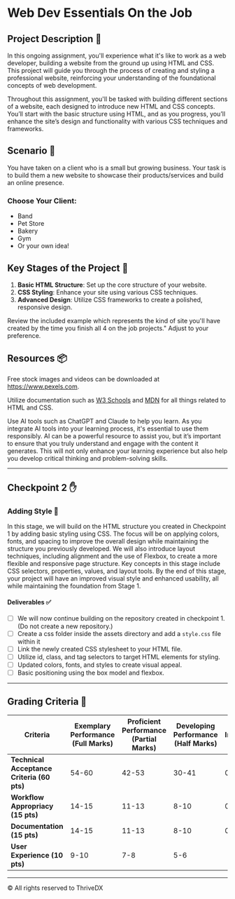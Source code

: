 # Web Dev Essentials On the Job

## Project Description 📄

In this ongoing assignment, you'll experience what it's like to work as a web developer, building a website from the ground up using HTML and CSS. This project will guide you through the process of creating and styling a professional website, reinforcing your understanding of the foundational concepts of web development.

Throughout this assignment, you'll be tasked with building different sections of a website, each designed to introduce new HTML and CSS concepts. You’ll start with the basic structure using HTML, and as you progress, you’ll enhance the site’s design and functionality with various CSS techniques and frameworks.

## Scenario 🌟

You have taken on a client who is a small but growing business. Your task is to build them a new website to showcase their products/services and build an online presence.

### Choose Your Client:
- Band
- Pet Store
- Bakery
- Gym
- Or your own idea!

## Key Stages of the Project 🚀

1. **Basic HTML Structure**: Set up the core structure of your website.
2. **CSS Styling**: Enhance your site using various CSS techniques.
3. **Advanced Design**: Utilize CSS frameworks to create a polished, responsive design.

Review the included example which represents the kind of site you'll have created by the time you finish all 4 on the job projects." Adjust to your preference.

## Resources 📦

Free stock images and videos can be downloaded at https://www.pexels.com.

Utilize documentation such as [W3 Schools](https://www.w3schools.com/) and [MDN](https://developer.mozilla.org/en-US/) for all things related to HTML and CSS.

Use AI tools such as ChatGPT and Claude to help you learn. As you integrate AI tools into your learning process, it's essential to use them responsibly. AI can be a powerful resource to assist you, but it’s important to ensure that you truly understand and engage with the content it generates. This will not only enhance your learning experience but also help you develop critical thinking and problem-solving skills.

---

## Checkpoint 2 ✋

### Adding Style 📄

In this stage, we will build on the HTML structure you created in Checkpoint 1 by adding basic styling using CSS. The focus will be on applying colors, fonts, and spacing to improve the overall design while maintaining the structure you previously developed. We will also introduce layout techniques, including alignment and the use of Flexbox, to create a more flexible and responsive page structure. Key concepts in this stage include CSS selectors, properties, values, and layout tools. By the end of this stage, your project will have an improved visual style and enhanced usability, all while maintaining the foundation from Stage 1.

#### Deliverables ✅

- [ ] We will now continue building on the repository created in checkpoint 1. (Do not create a new repository.)
- [ ] Create a css folder inside the assets directory and add a `style.css` file within it
- [ ] Link the newly created CSS stylesheet to your HTML file.
- [ ] Utilize id, class, and tag selectors to target HTML elements for styling.
- [ ] Updated colors, fonts, and styles to create visual appeal.
- [ ] Basic positioning using the box model and flexbox.

---

## Grading Criteria 💯

| Criteria                                   | Exemplary Performance (Full Marks) | Proficient Performance (Partial Marks) | Developing Performance (Half Marks) | Needs Improvement (No Marks) |
|--------------------------------------------|------------------------------------|----------------------------------------|-------------------------------------|------------------------------|
| **Technical Acceptance Criteria (60 pts)** | 54-60                              | 42-53                                  | 30-41                               | 0-29                         |
| **Workflow Appropriacy (15 pts)**          | 14-15                              | 11-13                                  | 8-10                                | 0-7                          |
| **Documentation (15 pts)**                 | 14-15                              | 11-13                                  | 8-10                                | 0-7                          |
| **User Experience (10 pts)**               | 9-10                               | 7-8                                    | 5-6     

---
© All rights reserved to ThriveDX

